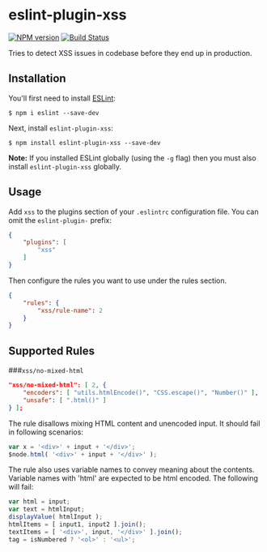 # eslint-plugin-xss

[![NPM version](http://img.shields.io/npm/v/eslint-plugin-xss.svg)](https://www.npmjs.com/package/eslint-plugin-xss)
[![Build Status](https://travis-ci.org/Rantanen/eslint-plugin-xss.svg?branch=master)](https://travis-ci.org/Rantanen/eslint-plugin-xss)

Tries to detect XSS issues in codebase before they end up in production.

## Installation

You'll first need to install [ESLint](http://eslint.org):

```
$ npm i eslint --save-dev
```

Next, install `eslint-plugin-xss`:

```
$ npm install eslint-plugin-xss --save-dev
```

**Note:** If you installed ESLint globally (using the `-g` flag) then you must also install `eslint-plugin-xss` globally.

## Usage

Add `xss` to the plugins section of your `.eslintrc` configuration file. You can omit the `eslint-plugin-` prefix:

```json
{
    "plugins": [
        "xss"
    ]
}
```


Then configure the rules you want to use under the rules section.

```json
{
    "rules": {
        "xss/rule-name": 2
    }
}
```

## Supported Rules

###`xss/no-mixed-html`

```json
"xss/no-mixed-html": [ 2, {
    "encoders": [ "utils.htmlEncode()", "CSS.escape()", "Number()" ],
    "unsafe": [ ".html()" ]
} ];
```

The rule disallows mixing HTML content and unencoded input. It should fail in
following scenarios:

```javascript
var x = '<div>' + input + '</div>';
$node.html( '<div>' + input + '</div>' );
```

The rule also uses variable names to convey meaning about the contents.
Variable names with 'html' are expected to be html encoded. The following will
fail:

```javascript
var html = input;
var text = htmlInput;
displayValue( htmlInput );
htmlItems = [ input1, input2 ].join();
textItems = [ '<div>', input, '</div>' ].join();
tag = isNumbered ? '<ol>' : '<ul>';
```

